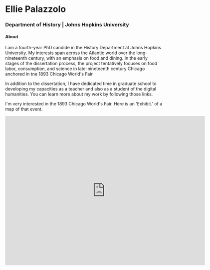 # Ellie Palazzolo
### Department of History | Johns Hopkins University
  
#### About
I am a fourth-year PhD candide in the History Department at Johns Hopkins University. My interests span across the Atlantic world over the long-nineteenth century, with an emphasis on food and dining. In the early stages of the dissertation process, the project tentatively focuses on food labor, consumption, and science in late-nineteenth century Chicago anchored in tne 1893 Chicago World's Fair

In addition to the dissertation, I have dedicated time in graduate school to developing my capacities as a teacher and also as a student of the digital humanities. You can learn more about my work by following those links.

I'm very interested in the 1893 Chicago World's Fair. Here is an 'Exhibit.' of a map of that event.

<iframe src="https://www.exhibit.so/exhibits/Tebm83H0GHNkhbmLxsbt?embedded=true" width="640" height="480" allowfullscreen allow="autoplay" frameborder="0"></iframe>
